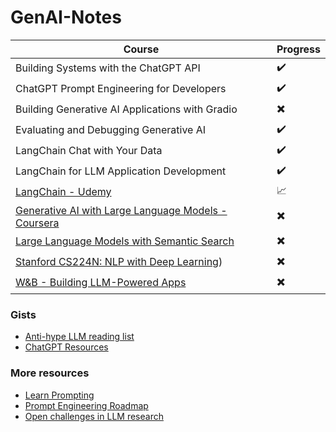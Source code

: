 # GenAI-Notes

| Course | Progress| 
| ----------- | ----------- |
|Building Systems with the ChatGPT API | ✔️ |
|ChatGPT Prompt Engineering for Developers|✔️|
|Building Generative AI Applications with Gradio | ✖️ |
|Evaluating and Debugging Generative AI|✔️|
|LangChain Chat with Your Data | ✔️ |
|LangChain for LLM Application Development|✔️|
|[LangChain - Udemy](https://pfizertrial.udemy.com/course/langchain-with-python-bootcamp/learn/lecture/38788238#overview) | 📈|
|[Generative AI with Large Language Models - Coursera](https://www.coursera.org/learn/generative-ai-with-llms?utm_campaign=WebsiteCoursesGAIA&utm_medium=institutions&utm_source=deeplearning-ai)|  ✖️ |
|[Large Language Models with Semantic Search](https://learn.deeplearning.ai/large-language-models-semantic-search/lesson/1/introduction)| ✖️|
|[Stanford CS224N: NLP with Deep Learning](https://www.youtube.com/watch?v=rmVRLeJRkl4&list=PLoROMvodv4rOSH4v6133s9LFPRHjEmbmJ))| ✖️|
|[W&B - Building LLM-Powered Apps](https://www.wandb.courses/courses/building-llm-powered-apps)| ✖️|


### Gists
- [Anti-hype LLM reading list](https://gist.github.com/veekaybee/be375ab33085102f9027853128dc5f0e)
- [ChatGPT Resources](https://gist.github.com/veekaybee/6f8885e9906aa9c5408ebe5c7e870698)
### More resources 
- [Learn Prompting](https://learnprompting.org/docs/intro) 
- [Prompt Engineering Roadmap](https://roadmap.sh/prompt-engineering)
- [Open challenges in LLM research](https://huyenchip.com/2023/08/16/llm-research-open-challenges.html?utm_source=tldrai)
